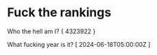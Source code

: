 # Fuck the rankings

Who the hell am I?
{ 4323922 }

What fucking year is it?
[ 2024-06-18T05:00:00Z ]
